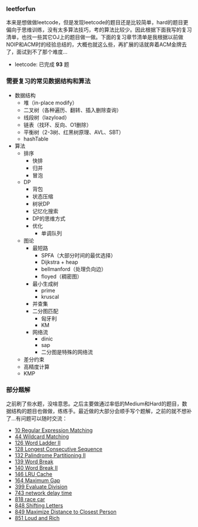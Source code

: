 ### leetforfun
本来是想做做leetcode，但是发现leetcode的题目还是比较简单，hard的题目更偏向于思维训练，没有太多算法技巧，考的算法比较少。因此根据下面我写的复习清单，也找一些其它OJ上的题目做一做。下面的复习章节清单是我根据以前做NOIP和ACM时的经验总结的，大概也就这么些，再扩展的话就奔着ACM金牌去了，面试到不了那个难度…

* leetcode: 已完成 **93** 题

### 需要复习的常见数据结构和算法
* 数据结构
    * 堆（in-place modify）
    * 二叉树（各种遍历、翻转、插入删除查询）
    * 线段树（lazyload）
    * 链表（找环、反向、O1删除）
    * 平衡树（2-3树、红黑树原理、AVL、SBT）
    * hashTable
* 算法
    * 排序
        * 快排
        * 归并
        * 冒泡
    * DP
        * 背包
        * 状态压缩
        * 树状DP
        * 记忆化搜索
        * DP的思维方式
        * 优化
            * 单调队列
    * 图论
        * 最短路
            * SPFA（大部分时间的最优选择）
            * Dijkstra + heap
            * bellmanford（处理负向边）
            * floyed（稠密图）
        * 最小生成树
            * prime
            * kruscal
        * 并查集
        * 二分图匹配
            * 匈牙利
            * KM
        * 网络流
            * dinic
            * sap
            * 二分图是特殊的网络流
    * 差分约束
    * 高精度计算
    * KMP

### 部分题解

之前刷了些水题，没啥意思。之后主要做通过率低的Medium和Hard的题目，数据结构的题目也做做，练练手。最近做的大部分会顺手写个题解，之前的就不想补了…有问题可以随时交流：

- [10 Regular Expression Matching](leetcode/leet_10)
- [44 Wildcard Matching](leetcode/leet_44)
- [126 Word Ladder II](leetcode/leet_126)
- [128 Longest Consecutive Sequence](leetcode/leet_128)
- [132 Palindrome Partitioning II](leetcode/leet_132)
- [139 Word Break](leetcode/leet_139)
- [140 Word Break II](leetcode/leet_140)
- [146 LRU Cache](leetcode/leet_146)
- [164 Maximum Gap](leetcode/leet_164)
- [399 Evaluate Division](leetcode/leet_399)
- [743 network delay time](leetcode/leet_743)
- [818 race car](leetcode/leet_818)
- [848 Shifting Letters](leetcode/leet_848)
- [849 Maximize Distance to Closest Person](leetcode/leet_849)
- [851 Loud and Rich](leetcode/leet_851)